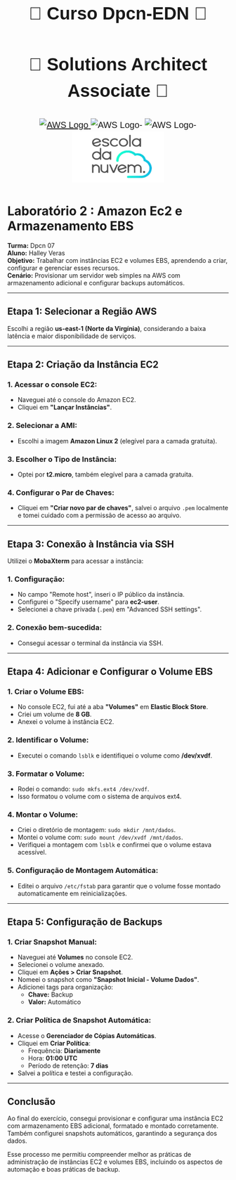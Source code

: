 <div align="center" style="font-family: Arial, sans-serif; font-size: 20px; line-height: 1.5;">

# 🌟 **Curso Dpcn-EDN** 🌟
# 🌟 Solutions Architect Associate  🌟

###
<a href="https://escoladanuvem.org"><a href="https://aws.amazon.com/pt/?nc2=h_lg">
    <img src="https://upload.wikimedia.org/wikipedia/commons/thumb/9/93/Amazon_Web_Services_Logo.svg/2560px-Amazon_Web_Services_Logo.svg.png" width="180" alt="AWS Logo">
</a>
<img src="https://encrypted-tbn0.gstatic.com/images?q=tbn:ANd9GcSVS48VeIElXRoqXfCQ4uD0Ct9D5i9jDNLvbw&s" width="80" alt="AWS Logo">- <img src="https://cdn.worldvectorlogo.com/logos/amazon-elastic-block-store-1.svg" width="80" alt="AWS Logo">- 
    <img src="https://github.com/HalleyVeras/Escola_da_Nuvem/blob/main/Documentos/download%20(4)_processed.png?raw=true" width="210" alt="Second Image">
</a>
</div>

# Laboratório 2 : Amazon Ec2 e Armazenamento EBS

**Turma:** Dpcn 07  
**Aluno:** Halley Veras  
**Objetivo:** Trabalhar com instâncias EC2 e volumes EBS, aprendendo a criar, configurar e gerenciar esses recursos.  
**Cenário:** Provisionar um servidor web simples na AWS com armazenamento adicional e configurar backups automáticos.

---

## Etapa 1: Selecionar a Região AWS

Escolhi a região **us-east-1 (Norte da Virgínia)**, considerando a baixa latência e maior disponibilidade de serviços.

---

## Etapa 2: Criação da Instância EC2

### 1. Acessar o console EC2:

- Naveguei até o console do Amazon EC2.  
- Cliquei em **"Lançar Instâncias"**.

### 2. Selecionar a AMI:

- Escolhi a imagem **Amazon Linux 2** (elegível para a camada gratuita).

### 3. Escolher o Tipo de Instância:

- Optei por **t2.micro**, também elegível para a camada gratuita.

### 4. Configurar o Par de Chaves:

- Cliquei em **"Criar novo par de chaves"**, salvei o arquivo `.pem` localmente e tomei cuidado com a permissão de acesso ao arquivo.

---

## Etapa 3: Conexão à Instância via SSH

Utilizei o **MobaXterm** para acessar a instância:

### 1. Configuração:

- No campo "Remote host", inseri o IP público da instância.  
- Configurei o "Specify username" para **ec2-user**.  
- Selecionei a chave privada (`.pem`) em "Advanced SSH settings".

### 2. Conexão bem-sucedida:

- Consegui acessar o terminal da instância via SSH.

---

## Etapa 4: Adicionar e Configurar o Volume EBS

### 1. Criar o Volume EBS:

- No console EC2, fui até a aba **"Volumes"** em **Elastic Block Store**.  
- Criei um volume de **8 GB**.  
- Anexei o volume à instância EC2.

### 2. Identificar o Volume:

- Executei o comando `lsblk` e identifiquei o volume como **/dev/xvdf**.

### 3. Formatar o Volume:

- Rodei o comando: `sudo mkfs.ext4 /dev/xvdf`.  
- Isso formatou o volume com o sistema de arquivos ext4.

### 4. Montar o Volume:

- Criei o diretório de montagem: `sudo mkdir /mnt/dados`.  
- Montei o volume com: `sudo mount /dev/xvdf /mnt/dados`.  
- Verifiquei a montagem com `lsblk` e confirmei que o volume estava acessível.

### 5. Configuração de Montagem Automática:

- Editei o arquivo `/etc/fstab` para garantir que o volume fosse montado automaticamente em reinicializações.

---

## Etapa 5: Configuração de Backups

### 1. Criar Snapshot Manual:

- Naveguei até **Volumes** no console EC2.  
- Selecionei o volume anexado.  
- Cliquei em **Ações > Criar Snapshot**.  
- Nomeei o snapshot como **"Snapshot Inicial - Volume Dados"**.  
- Adicionei tags para organização:  
  - **Chave:** Backup  
  - **Valor:** Automático

### 2. Criar Política de Snapshot Automática:

- Acesse o **Gerenciador de Cópias Automáticas**.  
- Cliquei em **Criar Política**:  
  - Frequência: **Diariamente**  
  - Hora: **01:00 UTC**  
  - Período de retenção: **7 dias**  
- Salvei a política e testei a configuração.

---

## Conclusão

Ao final do exercício, consegui provisionar e configurar uma instância EC2 com armazenamento EBS adicional, formatado e montado corretamente. Também configurei snapshots automáticos, garantindo a segurança dos dados.

Esse processo me permitiu compreender melhor as práticas de administração de instâncias EC2 e volumes EBS, incluindo os aspectos de automação e boas práticas de backup.
